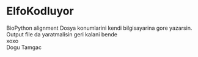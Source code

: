 # ElfoKodluyor
BioPython alignment
Dosya konumlarini kendi bilgisayarina gore yazarsin. Output file da yaratmalisin geri kalani bende<br />
xoxo<br />
Dogu Tamgac<br />
